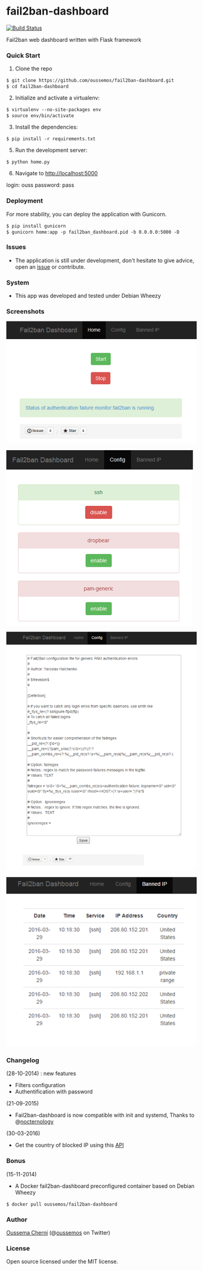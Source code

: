 fail2ban-dashboard
==================
[![Build Status](https://travis-ci.org/oussemos/fail2ban-dashboard.svg?branch=master)](https://travis-ci.org/oussemos/fail2ban-dashboard)

Fail2ban web dashboard written with Flask framework


### Quick Start

1. Clone the repo
  ```
  $ git clone https://github.com/oussemos/fail2ban-dashboard.git
  $ cd fail2ban-dashboard
  ```

2. Initialize and activate a virtualenv:
  ```
  $ virtualenv --no-site-packages env
  $ source env/bin/activate
  ```

3. Install the dependencies:
  ```
  $ pip install -r requirements.txt
  ```

5. Run the development server:
  ```
  $ python home.py
  ```

6. Navigate to [http://localhost:5000](http://localhost:5000)

login: ouss
password: pass


### Deployment 

For more stability, you can deploy the application with Gunicorn.

  ```
  $ pip install gunicorn
  $ gunicorn home:app -p fail2ban_dashboard.pid -b 0.0.0.0:5000 -D
  ```

### Issues

* The application is still under development, don't hesitate to give advice, open an <a href="https://github.com/oussemos/fail2ban-dashboard/issues">issue</a> or contribute.


### System

* This app was developed and tested under Debian Wheezy


### Screenshots

![Home](docs/screenshots/home.png)

![Config](docs/screenshots/config.png)

![Config filter](docs/screenshots/configure_filter.PNG)

![Banned IP](docs/screenshots/get_country1.PNG)

### Changelog

(28-10-2014) : new features

* Filters configuration
* Authentification with password

(21-09-2015)

* Fail2ban-dashboard is now compatible with init and systemd, Thanks to @<a href="https://github.com/nocternology">nocternology</a>

(30-03-2016)

* Get the country of blocked IP using this <a href="http://ip-api.com/json/">API</a>

### Bonus

(15-11-2014)

* A Docker fail2ban-dashboard preconfigured container based on Debian Wheezy
```
$ docker pull oussemos/fail2ban-dashboard
```

### Author

<a href="http://oussema.cherni.tn">Oussema Cherni</a> (@<a href="http://twitter.com/oussemos">oussemos</a> on Twitter)

### License

Open source licensed under the MIT license.



